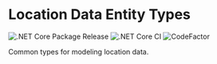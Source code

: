# Location Data Entity Types 

![.NET Core Package Release](https://github.com/VerdantSparks/LocationData.EntityTypes/workflows/.NET%20Core%20Package%20Release/badge.svg) 
![.NET Core CI](https://github.com/VerdantSparks/LocationData.EntityTypes/workflows/.NET%20Core%20CI/badge.svg)
![CodeFactor](https://www.codefactor.io/repository/github/verdantsparks/LocationData.EntityTypes/badge)

Common types for modeling location data. 
